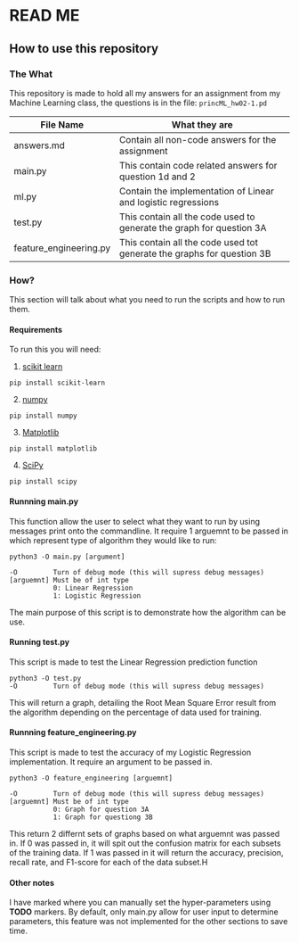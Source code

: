 # READ ME

## How to use this repository

### The What

This repository is made to hold all my answers for an assignment from my Machine Learning class, the questions is in the file: ```princML_hw02-1.pd```

| File Name | What they are |
|-----------|---------------|
| answers.md| Contain all non-code answers for the assignment|
| main.py | This contain code related answers for question 1d and 2|
| ml.py | Contain the implementation of Linear and logistic regressions |
| test.py | This contain all the code used to generate the graph for question 3A |
| feature_engineering.py | This contain all the code used tot generate the graphs for question 3B |

### How?

This section will talk about what you need to run the scripts and how to run them.

#### Requirements

To run this you will need:

1. [scikit learn](https://pypi.org/project/scikit-learn/)

```
pip install scikit-learn
```

2. [numpy](https://pypi.org/project/numpy/)

```
pip install numpy
```

3. [Matplotlib](https://pypi.org/project/matplotlib/)

```
pip install matplotlib
```

4. [SciPy](https://pypi.org/project/scipy/)

```
pip install scipy
```

#### Runnning main.py

This function allow the user to select what they want to run by using messages print onto the commandline. It require 1 arguemnt to be passed in which represent type of algorithm they would like to run:

```
python3 -O main.py [argument]

-O         Turn of debug mode (this will supress debug messages)
[arguemnt] Must be of int type
           0: Linear Regression
           1: Logistic Regression
```

The main purpose of this script is to demonstrate how the algorithm can be use.

#### Running test.py

This script is made to test the Linear Regression prediction function

```
python3 -O test.py
-O         Turn of debug mode (this will supress debug messages)
```

This will return a graph, detailing the Root Mean Square Error result from the algorithm depending on the percentage of data used for training.

#### Runnning feature_engineering.py

This script is made to test the accuracy of my Logistic Regression implementation. It require an argument to be passed in.

```
python3 -O feature_engineering [arguemnt]

-O         Turn of debug mode (this will supress debug messages)
[arguemnt] Must be of int type
           0: Graph for question 3A
           1: Graph for questiong 3B
```

 This return 2 differnt sets of graphs based on what arguemnt was passed in. If 0 was passed in, it will spit out the confusion matrix for each subsets of the training data. If 1 was passed in it will return the accuracy, precision, recall rate, and F1-score for each of the data subset.H

#### Other notes

I have marked where you can manually set the hyper-parameters using **TODO** markers. By default, only main.py allow for user input to determine parameters, this feature was not implemented for the other sections to save time.
